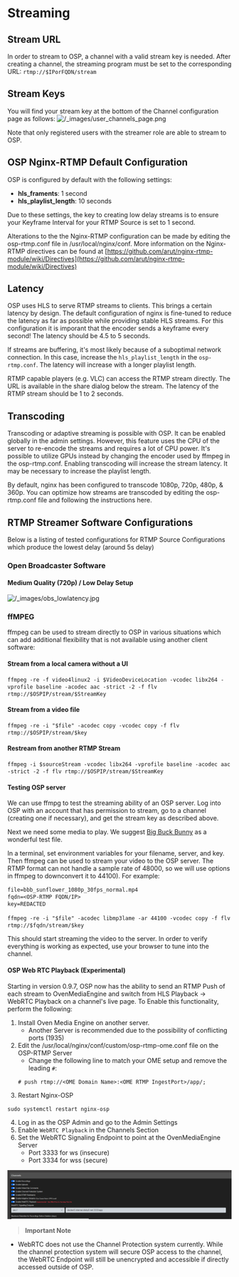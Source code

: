 # Streaming

## Stream URL
In order to stream to OSP, a channel with a valid stream key is needed. After creating a channel, the streaming program must be set to the corresponding URL: ```rtmp://$IPorFQDN/stream``` 

## Stream Keys
You will find your stream key at the bottom of the Channel configuration page as follows:
![/_images/user_channels_page.png](/_images/user_channels_page.png)

Note that only registered users with the streamer role are able to stream to OSP.

## OSP Nginx-RTMP Default Configuration

OSP is configured by default with the following settings:

- **hls_framents**: 1 second
- **hls_playlist_length**: 10 seconds

Due to these settings, the key to creating low delay streams is to ensure your Keyframe Interval for your RTMP Source is set to 1 second.

Alterations to the the Nginx-RTMP configuration can be made by editing the osp-rtmp.conf file in /usr/local/nginx/conf. More information on the Nginx-RTMP directives can be found at [https://github.com/arut/nginx-rtmp-module/wiki/Directives](https://github.com/arut/nginx-rtmp-module/wiki/Directives)

## Latency

OSP uses HLS to serve RTMP streams to clients. This brings a certain latency by design. The default configuration of nginx is fine-tuned to reduce the latency as far as possible while providing stable HLS streams. For this configuration it is imporant that the encoder sends a keyframe every second! The latency should be 4.5 to 5 seconds.

If streams are buffering, it's most likely because of a suboptimal network connection. In this case, increase the ```hls_playlist_length``` in the ```osp-rtmp.conf```. The latency will increase with a longer playlist length. 

RTMP capable players (e.g. VLC) can access the RTMP stream directly. The URL is available in the share dialog below the stream. The latency of the RTMP stream should be 1 to 2 seconds. 

## Transcoding

Transcoding or adaptive streaming is possible with OSP. It can be enabled globally in the admin settings. However, this feature uses the CPU of the server to re-encode the streams and requires a lot of CPU power. It's possible to utilize GPUs instead by changing the encoder used by ffmpeg in the osp-rtmp.conf. Enabling transcoding will increase the stream latency. It may be necessary to increase the playlist length.

By default, nginx has been configured to transcode 1080p, 720p, 480p, & 360p. You can optimize how streams are transcoded by editing the osp-rtmp.conf file and following the instructions here.

## RTMP Streamer Software Configurations

Below is a listing of tested configurations for RTMP Source Configurations which produce the lowest delay (around 5s delay)

### Open Broadcaster Software

#### Medium Quality (720p) / Low Delay Setup
![/_images/obs_lowlatency.jpg](/_images/obs_lowlatency.jpg)

### ffMPEG

ffmpeg can be used to stream directly to OSP in various situations which can add additional flexibility that is not available using another client software:

#### Stream from a local camera without a UI

```
ffmpeg -re -f video4linux2 -i $VideoDeviceLocation -vcodec libx264 -vprofile baseline -acodec aac -strict -2 -f flv rtmp://$OSPIP/stream/$StreamKey
```

#### Stream from a video file

```
ffmpeg -re -i "$file" -acodec copy -vcodec copy -f flv rtmp://$OSPIP/stream/$key
```

#### Restream from another RTMP Stream

```
ffmpeg -i $sourceStream -vcodec libx264 -vprofile baseline -acodec aac -strict -2 -f flv rtmp://$OSPIP/stream/$StreamKey
```

#### Testing OSP server

We can use ffmpg to test the streaming ability of an OSP server. Log into OSP with an account that has permission to stream, go to a channel (creating one if necessary), and get the stream key as described above.

Next we need some media to play. We suggest [Big Buck Bunny](http://bbb3d.renderfarming.net/download.html) as a wonderful test file.

In a terminal, set environment variables for your filename, server, and key. Then ffmpeg can be used to stream your video to the OSP server. The RTMP format can not handle a sample rate of 48000, so we will use options in ffmpeg to downconvert it to 44100). For example:

```
file=bbb_sunflower_1080p_30fps_normal.mp4
fqdn=<OSP-RTMP FQDN/IP>
key=REDACTED

ffmpeg -re -i "$file" -acodec libmp3lame -ar 44100 -vcodec copy -f flv rtmp://$fqdn/stream/$key
```

This should start streaming the video to the server. In order to verify everything is working as expected, use your browser to tune into the channel.

#### OSP Web RTC Playback (Experimental) ####

Starting in version 0.9.7, OSP now has the ability to send an RTMP Push of each stream to OvenMediaEngine and switch from HLS Playback -> WebRTC Playback on a channel's live page.  To Enable this functionality, perform the following:

1) Install Oven Media Engine on another server.
   - Another Server is recommended due to the possibility of conflicting ports (1935)
2) Edit the /usr/local/nginx/conf/custom/osp-rtmp-ome.conf file on the OSP-RTMP Server
   - Change the following line to match your OME setup and remove the leading `#`:
   ```
   # push rtmp://<OME Domain Name>:<OME RTMP IngestPort>/app/;
   ```
3) Restart Nginx-OSP
```
sudo systemctl restart nginx-osp
```
4) Log in as the OSP Admin and go to the Admin Settings
5) Enable `WebRTC Playback` in the Channels Section
6) Set the WebRTC Signaling Endpoint to point at the OvenMediaEngine Server
   - Port 3333 for ws (insecure)
   - Port 3334 for wss (secure)

![WebRTC Admin Panel](../_images/osp-admin-webrtc1.png)

> **Important Note**

- WebRTC does not use the Channel Protection system currently.  While the channel protection system will secure OSP access to the channel, the WebRTC Endpoint will still be unencrypted and accessible if directly accessed outside of OSP. 